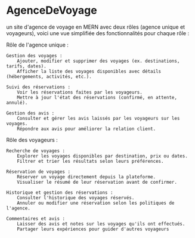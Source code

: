 # AgenceDeVoyage

un site d'agence de voyage en MERN avec deux rôles (agence unique et voyageurs), voici une vue simplifiée des fonctionnalités pour chaque rôle :

Rôle de l'agence unique :

    Gestion des voyages :
        Ajouter, modifier et supprimer des voyages (ex. destinations, tarifs, dates).
        Afficher la liste des voyages disponibles avec détails (hébergements, activités, etc.).

    Suivi des réservations :
        Voir les réservations faites par les voyageurs.
        Mettre à jour l'état des réservations (confirmé, en attente, annulé).

    Gestion des avis :
        Consulter et gérer les avis laissés par les voyageurs sur les voyages.
        Répondre aux avis pour améliorer la relation client.

Rôle des voyageurs :

    Recherche de voyages :
        Explorer les voyages disponibles par destination, prix ou dates.
        Filtrer et trier les résultats selon leurs préférences.

    Réservation de voyages :
        Réserver un voyage directement depuis la plateforme.
        Visualiser le résumé de leur réservation avant de confirmer.

    Historique et gestion des réservations :
        Consulter l'historique des voyages réservés.
        Annuler ou modifier une réservation selon les politiques de l'agence.

    Commentaires et avis :
        Laisser des avis et notes sur les voyages qu'ils ont effectués.
        Partager leurs expériences pour guider d'autres voyageurs